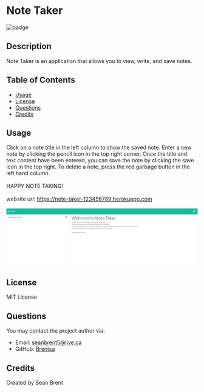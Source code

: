 # Note Taker

![badge](https://img.shields.io/badge/license-MIT%20License-green)

## Description
Note Taker is an application that allows you to view, write, and save notes.

## Table of Contents

* [Usage](#Usage)
* [License](#License)
* [Questions](#Questions)
* [Credits](#Credits)

## Usage

Click on a note title in the left column to show the saved note.
Enter a new note by clicking the pencil icon in the top right corner.
Once the title and text content have been entered, you can save the note  by clicking the save icon in the top right.
To delete a note, press the red garbage button in the left hand column.
<br><br>
HAPPY NOTE TAKING!
<br><br>
website url: https://note-taker-123456789.herokuapp.com 
<br><br>
![Website-Screenshot](./assets/images/notetaker.png)

## License
MIT License

## Questions
You may contact the project author via:
* Email: seanbrent5@live.ca
* GitHub: [Brentsa](https://github.com/Brentsa)

## Credits
Created by Sean Brent